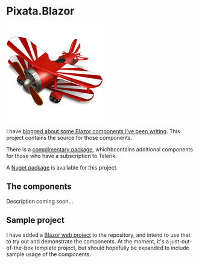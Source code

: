 # Pixata.Blazor

![Pixata](https://github.com/MrYossu/Pixata.Utilities/raw/master/Pixata.Blazor/Icon/avion.png "Pixata") 

I have [blogged about some Blazor components I've been writing](https://www.pixata.co.uk/tag/blazor/). This project contains the source for those components.

There is a [complimentary package](https://github.com/MrYossu/Pixata.Utilities/tree/master/Pixata.Blazor.TelerikComponents), whichbcontains additional components for those who have a subscription to Telerik.

A [Nuget package](https://www.nuget.org/packages/Pixata.Blazor/) is available for this project.

## The components
Description coming soon...

## Sample project
I have added a [Blazor web project](https://github.com/MrYossu/Pixata.Utilities/tree/master/Pixata.Blazor.Test) to the repository, and intend to use that to try out and demonstrate the components. At the moment, it's a just-out-of-the-box template project, but should hopefully be expanded to include sample usage of the components.
